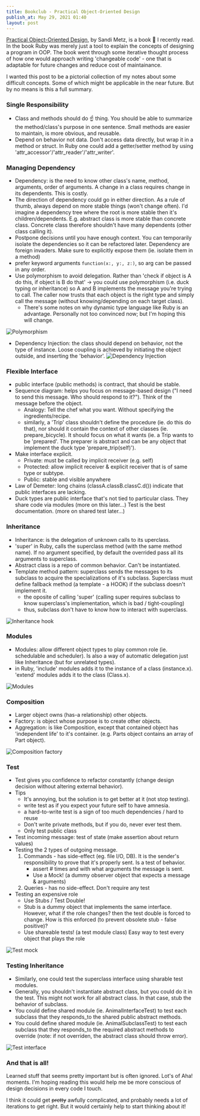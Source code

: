 ```yaml
---
title: Bookclub - Practical Object-Oriented Design
publish_at: May 29, 2021 01:40
layout: post
---
```


[Practical Object-Oriented Design](https://www.poodr.com/), by Sandi Metz, is a book 📖 I recently read. In the book Ruby was merely just a tool to explain the concepts of designing a program in OOP. The book went through some iterative thought process of how one would approach writing 'changeable code' - one that is adaptable for future changes and reduce cost of maintainance.

I wanted this post to be a pictorial collection of my notes about some difficult concepts. Some of which might be applicable in the near future. But by no means is this a full summary.

### Single Responsibility
- Class and methods should do ☝️ thing. You should be able to summarize the method/class's purpose in one sentence. Small methods are easier to maintain, is more obvious, and reusable.
- Depend on behavior not data. Don't access data directly, but wrap it in a method or struct. In Ruby one could add a getter/setter method by using 'attr_accessor'/'attr_reader'/'attr_writer'.

### Managing Dependency
- Dependency: is the need to know other class's name, method, arguments, order of arguments. A change in a class requires change in its dependents. This is costly.
- The direction of dependency could go in either direction. As a rule of thumb, always depend on more stable things (won't change often). I'd imagine a dependency tree where the root is more stable then it's children/dependents. E.g. abstract class is more stable than concrete class. Concrete class therefore shouldn't have many dependents (other class calling it).
- Postpone decisions until you have enough context. You can temporarily isolate the dependencies so it can be refactored later. Dependency are foreign invaders. Make sure to explicitly expose them (ie. isolate them in a method)
- prefer keyword arguments `function(x:, y:, z:)`, so arg can be passed in any order.
- Use polymorphism to avoid delegation. Rather than 'check if object is A do this, if object is B do that' -> you could use polymorphism (i.e. duck typing or inheritance) so A and B implements the message you're trying to call. The caller now trusts that each object is the right type and simply call the message (without knowing/depending on each target class).
    - There's some notes on why dynamic type language like Ruby is an advantage. Personally not too convinced now; but I'm hoping this will change.

![Polymorphism](book-POOD/polymorphism.png "=400x400")
- Dependency Injection: the class should depend on behavior, not the type of instance. Loose coupling is achieved by initiating the object outside, and inserting the 'behavior'.
![Dependency Injection](book-POOD/dependencyInjection.png "=400x400")

### Flexible Interface
- public interface (public methods) is contract, that should be stable.
- Sequence diagram: helps you focus on message-based design ("I need to send this message. Who should respond to it?"). Think of the message before the object.
    - Analogy: Tell the chef what you want. Without specifying the ingredients/recipe.
    - similarly, a 'Trip' class shouldn't define the procedure (ie. do this do that), nor should it contain the context of other classes (ie. prepare_bicycle). It should focus on what it wants (ie. a Trip wants to be 'prepared'. The preparer is abstract and can be any object that implement the duck type 'prepare_trip(self)').
- Make interface explicit.
    - Private: must be called by implicit receiver (e.g. self)
    - Protected: allow implicit receiver & explicit receiver that is of same type or subtype.
    - Public: stable and visible anywhere
- Law of Demeter: long chains (classA.classB.classC.d()) indicate that public interfaces are lacking.
- Duck types are public interface that's not tied to particular class. They share code via modules (more on this later...) Test is the best documentation. (more on shared test later...)

### Inheritance
- Inheritance: is the delegation of unknown calls to its uperclass.
- 'super' in Ruby, calls the superclass method (with the same method name). If no argument specified, by default the overrided pass all its arguments to superclass.
- Abstract class is a repo of common behavior. Can't be instantiated.
- Template method pattern: superclass sends the messages to its subclass to acquire the specializations of it's subclass. Superclass must define fallback method (a template - a HOOK) if the subclass doesn't implement it.
  - the oposite of calling 'super' (calling super requires subclass to know superclass's implementation, which is bad / tight-coupling)
  - thus, subclass don't have to know how to interact with superclass.

![Inheritance hook](book-POOD/inheritance_hook.png "=400x400")

### Modules
- Modules: allow different object types to play common role (ie. schedulable and scheduler). Is also a way of automatic delegation just like Inheritance (but for unrelated types).
- in Ruby, 'include' modules adds it to the instance of a class (instance.x). 'extend' modules adds it to the class (Class.x).

![Modules](book-POOD/modules.png "=400x400")

### Composition
- Larger object owns (has-a relationship) other objects.
- Factory: is object whose purpose is to create other objects.
- Aggregation: is like Composition, except that contained object has 'independent life' to it's container. (e.g. Parts object contains an array of Part object).

![Composition factory](book-POOD/composition_factory.png "=400x400")

### Test
- Test gives you confidence to refactor constantly (change design decision without altering external behavior).
- Tips
  - It's annoying, but the solution is to get better at it (not stop testing).
  - write test as if you expect your future self to have amnesia.
  - a hard-to-write test is a sign of too much dependencies / hard to reuse
  - Don't write private methods, but if you do, never ever test them.
  - Only test public class
- Test incoming message: test of state (make assertion about return values)
- Testing the 2 types of outgoing message.
  1. Commands - has side-effect (eg. file I/O, DB). It is the sender's responsibility to prove that it's properly sent. Is a test of behavior.
      - assert # times and with what arguments the message is sent.
      - Use a Mock! (a dummy observer object that expects a message & arguments)
  2. Queries - has no side-effect. Don't require any test
- Testing an expensive role
  - Use Stubs / Test Double!
  - Stub is a dummy object that implements the same interface. However, what if the role changes? then the test double is forced to change. How is this enforced (to prevent obsolete stub - false positive)?
  - Use shareable tests! (a test module class) Easy way to test every object that plays the role

![Test mock](book-POOD/testMock.png "=400x400")

### Testing Inheritance
- Similarly, one could test the superclass interface using sharable test modules.
- Generally, you shouldn't instantiate abstract class, but you could do it in the test. This might not work for all abstract class. In that case, stub the behavior of subclass.
- You could define shared module (ie. AnimalInterfaceTest) to test each subclass that they responds_to the shared public abstract methods.
- You could define shared module (ie. AnimalSubclassTest) to test each subclass that they responds_to the required abstract methods to override (note: if not overriden, the abstract class should throw error).

![Test interface](book-POOD/testInterface.png "=400x400")

### And that is all!

Learned stuff that seems pretty important but is often ignored. Lot's of Aha! moments. I'm hoping reading this would help me be more conscious of design decisions in every code I touch.

I think it could get ~~pretty~~ awfully complicated, and probably needs a lot of iterations to get right. But it would certainly help to start thinking about it!



